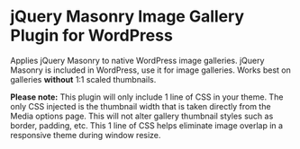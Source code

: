 jQuery Masonry Image Gallery Plugin for WordPress
===============

Applies jQuery Masonry to native WordPress image galleries. jQuery Masonry is included in WordPress, use it for image galleries. Works best on galleries <strong>without</strong> 1:1 scaled thumbnails.

<strong>Please note:</strong> This plugin will only include 1 line of CSS in your theme. The only CSS injected is the thumbnail width that is taken directly from the Media options page. This will not alter gallery thumbnail styles such as border, padding, etc. This 1 line of CSS helps eliminate image overlap in a responsive theme during window resize.